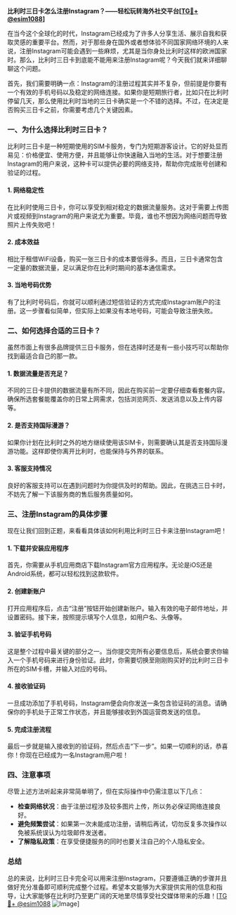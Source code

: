 **比利时三日卡怎么注册Instagram？——轻松玩转海外社交平台[[TG💪+ @esim1088](https://t.me/s/esim1088)]**

在当今这个全球化的时代，Instagram已经成为了许多人分享生活、展示自我和获取灵感的重要平台。然而，对于那些身在国外或者想体验不同国家网络环境的人来说，注册Instagram可能会遇到一些麻烦，尤其是当你身处比利时这样的欧洲国家时。那么，比利时三日卡到底能不能用来注册Instagram呢？今天我们就来详细聊聊这个问题。

首先，我们需要明确一点：Instagram的注册过程其实并不复杂，但前提是你要有一个有效的手机号码以及稳定的网络连接。如果你是短期旅行者，比如只在比利时停留几天，那么使用比利时当地的三日卡确实是一个不错的选择。不过，在决定是否购买三日卡之前，你需要考虑几个关键因素。

### 一、为什么选择比利时三日卡？

比利时三日卡是一种短期使用的SIM卡服务，专门为短期游客设计。它的好处显而易见：价格便宜、使用方便，并且能够让你快速融入当地的生活。对于想要注册Instagram的用户来说，这种卡可以提供必要的网络支持，帮助你完成账号创建和验证的过程。

#### 1. 网络稳定性
在比利时使用三日卡，你可以享受到相对稳定的数据流量服务。这对于需要上传图片或视频到Instagram的用户来说尤为重要。毕竟，谁也不想因为网络问题而导致照片上传失败吧！

#### 2. 成本效益
相比于租借WiFi设备，购买一张三日卡的成本要低得多。而且，三日卡通常包含一定量的数据流量，足以满足你在比利时期间的基本通信需求。

#### 3. 当地号码优势
有了比利时号码后，你就可以顺利通过短信验证的方式完成Instagram账户的注册。这一步骤看似简单，但实际上如果没有本地号码，可能会导致注册失败。

### 二、如何选择合适的三日卡？

虽然市面上有很多品牌提供三日卡服务，但在选择时还是有一些小技巧可以帮助你找到最适合自己的那一款。

#### 1. 数据流量是否充足？
不同的三日卡提供的数据流量有所不同，因此在购买前一定要仔细查看套餐内容。确保所选套餐能覆盖你的日常上网需求，包括浏览网页、发送消息以及上传内容等。

#### 2. 是否支持国际漫游？
如果你计划在比利时之外的地方继续使用该SIM卡，则需要确认其是否支持国际漫游功能。这样即使你离开比利时，也能保持与外界的联系。

#### 3. 客服支持情况
良好的客服支持可以在遇到问题时为你提供及时的帮助。因此，在挑选三日卡时，不妨先了解一下该服务商的售后服务质量如何。

### 三、注册Instagram的具体步骤

现在让我们回到正题，来看看具体该如何利用比利时三日卡来注册Instagram吧！

#### 1. 下载并安装应用程序
首先，你需要从手机应用商店下载Instagram官方应用程序。无论是iOS还是Android系统，都可以轻松找到这款软件。

#### 2. 创建新账户
打开应用程序后，点击“注册”按钮开始创建新账户。输入有效的电子邮件地址，并设置密码。接下来，按照提示填写个人信息，如用户名、头像等。

#### 3. 验证手机号码
这是整个过程中最关键的部分之一。当你提交完所有必要信息后，系统会要求你输入一个手机号码来进行身份验证。此时，你需要切换至刚刚购买好的比利时三日卡所在的SIM卡槽，并输入对应的号码。

#### 4. 接收验证码
一旦成功添加了手机号码，Instagram便会向你发送一条包含验证码的消息。请确保你的手机处于正常工作状态，并且能够接收到外国运营商发送的信息。

#### 5. 完成注册流程
最后一步就是输入接收到的验证码，然后点击“下一步”。如果一切顺利的话，恭喜你！你现在已经成为一名Instagram用户啦！

### 四、注意事项

尽管上述方法听起来非常简单明了，但在实际操作中仍需注意以下几点：

- **检查网络状况**：由于注册过程涉及较多图片上传，所以务必保证网络连接良好。
- **避免频繁尝试**：如果第一次未能成功注册，请稍后再试，切勿反复多次操作以免被系统误认为垃圾邮件发送者。
- **了解隐私政策**：在享受便捷服务的同时也要关注自己的个人隐私安全。

### 总结

总的来说，比利时三日卡完全可以用来注册Instagram，只要遵循正确的步骤并且做好充分准备即可顺利完成整个过程。希望本文能够为大家提供实用的信息和指导，让大家能够在比利时乃至更广阔的天地里尽情享受社交媒体带来的乐趣！[[TG💪+ @esim1088](https://t.me/s/esim1088) ![Image](https://i.postimg.cc/4NQfJmqS/Snipaste-2025-05-13-00-14-12.png)]